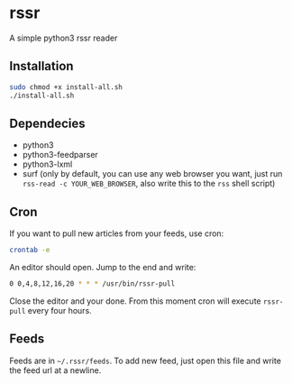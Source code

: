rssr
====

A simple python3 rssr reader

Installation
------------

```sh
sudo chmod +x install-all.sh
./install-all.sh
```

Dependecies
-----------

 * python3
 * python3-feedparser
 * python3-lxml
 * surf (only by default, you can use any web browser you want, just run `rss-read -c YOUR_WEB_BROWSER`, also write this to the `rss` shell script)

Cron
----

If you want to pull new articles from your feeds, use cron:

```sh
crontab -e
```

An editor should open. Jump to the end and write:

```sh
0 0,4,8,12,16,20 * * * /usr/bin/rssr-pull
```

Close the editor and your done. From this moment cron will execute `rssr-pull` every four hours.

Feeds
-----

Feeds are in `~/.rssr/feeds`. To add new feed, just open this file and write the feed url at a newline.
